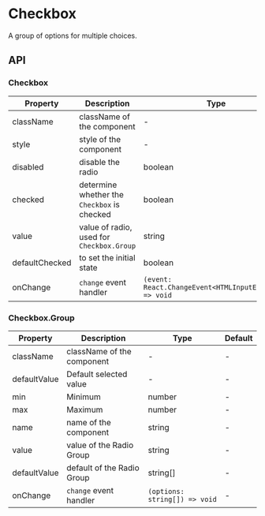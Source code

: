 # Checkbox

A group of options for multiple choices.

<Demos />

## API

### Checkbox

| Property | Description | Type | Default |
| --- | --- | --- | --- |
| className | className of the component | - | - |
| style | style of the component | - | - |
| disabled | disable the radio | boolean | false |
| checked | determine whether the `Checkbox` is checked | boolean | - |
| value | value of radio, used for `Checkbox.Group` | string | - |
| defaultChecked | to set the initial state | boolean | - |
| onChange | `change` event handler | `(event: React.ChangeEvent<HTMLInputElement>) => void` | - |

### Checkbox.Group

| Property     | Description                | Type                          | Default |
| ------------ | -------------------------- | ----------------------------- | ------- |
| className    | className of the component | -                             | -       |
| defaultValue | Default selected value     | -                             | -       |
| min          | Minimum                    | number                        | -       |
| max          | Maximum                    | number                        | -       |
| name         | name of the component      | string                        | -       |
| value        | value of the Radio Group   | string                        | -       |
| defaultValue | default of the Radio Group | string[]                      | -       |
| onChange     | `change` event handler     | `(options: string[]) => void` | -       |
